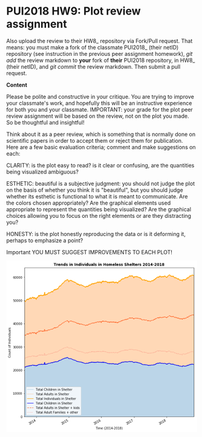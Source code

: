 # PUI2018 HW9: Plot review assignment #

Also upload the review to their HW8_<netID> repository via Fork/Pull request. That means: you must make a fork of the classmate PUI2018_<netID> (their netID) repository (see instruction in the previous peer assignment homework), *git add* the review markdown to **your** fork of **their** PUI2018 repository, in HW8_<netID> (their netID), and *git commit* the review markdown. Then submit a pull request. 

**Content**

Please be polite and constructive in your critique. You are trying to improve your classmate's work, and hopefully this will be an instructive experience for both you and your classmate. IMPORTANT: your grade for the plot peer review assignment will be based on the review, not on the plot you made. So be thoughtful and insightful!

Think about it as a peer review, which is something that is normally done on scientific papers in order to accept them or reject them for publication.  
Here are a few basic evaluation criteria; comment and make suggestions on each:

CLARITY: is the plot easy to read? is it clear or confusing, are the quantities being visualized ambiguous? 

ESTHETIC: beautiful is a subjective judgment: you should not judge the plot on the basis of whether you think it is "beautiful", but you should judge whether its esthetic is functional to what it is meant to communicate. Are the colors chosen appropriately? Are the graphical elements used appropriate to represent the quantities being visualized? Are the graphical choices allowing you to focus on the right elements or are they distracting you?

HONESTY: is the plot honestly reproducing the data or is it deforming it, perhaps to emphasize a point?

Important YOU MUST SUGGEST IMPROVEMENTS TO EACH PLOT!


![Alt text](../HW9_mb6203/pui_hw81_tp1600.png)
